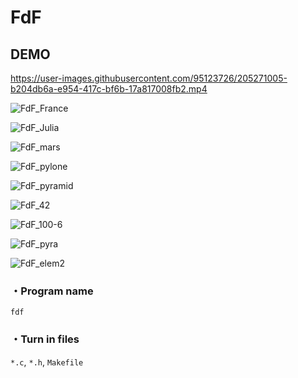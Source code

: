 # FdF

## DEMO
https://user-images.githubusercontent.com/95123726/205271005-b204db6a-e954-417c-bf6b-17a817008fb2.mp4

![FdF_France](https://user-images.githubusercontent.com/95123726/205312130-5c11e975-3cc7-4161-93bb-baecbefc1960.png)

![FdF_Julia](https://user-images.githubusercontent.com/95123726/205312312-4f07dff9-0351-45e6-8564-5e0ee214550a.png)

![FdF_mars](https://user-images.githubusercontent.com/95123726/205312434-64b67f90-6ee0-4406-a9fb-3b58cefff10c.png)

![FdF_pylone](https://user-images.githubusercontent.com/95123726/205312753-0ae04ff7-86dd-4e7d-8320-2d645d92dacf.png)

![FdF_pyramid](https://user-images.githubusercontent.com/95123726/205312817-45630613-abbe-45c2-9f26-26481d4fd4d8.png)

![FdF_42](https://user-images.githubusercontent.com/95123726/205311857-cc55c435-c933-4b46-8de2-53b353d33b0d.png)

![FdF_100-6](https://user-images.githubusercontent.com/95123726/205311487-ddd12a62-4bb7-40f7-96a9-cb893fe7d890.png)

![FdF_pyra](https://user-images.githubusercontent.com/95123726/205312889-24cfc240-eacd-4027-b947-c452e482628b.png)

![FdF_elem2](https://user-images.githubusercontent.com/95123726/205312026-89bc6fc5-b550-4c96-8d69-eaa0441339e0.png)



### ・Program name
`fdf`
### ・Turn in files
`*.c`, `*.h`, `Makefile`
